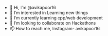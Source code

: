 - 👋 Hi, I’m @avikapoor16
- 👀 I’m interested in Learning new things
- 🌱 I’m currently learning cpp/web development
- 💞️ I’m looking to collaborate on Hackathons
- 📫 How to reach me, Instagram- avikapoor16 

<!---
avikapoor16/avikapoor16 is a ✨ special ✨ repository because its `README.md` (this file) appears on your GitHub profile.
You can click the Preview link to take a look at your changes.
--->


